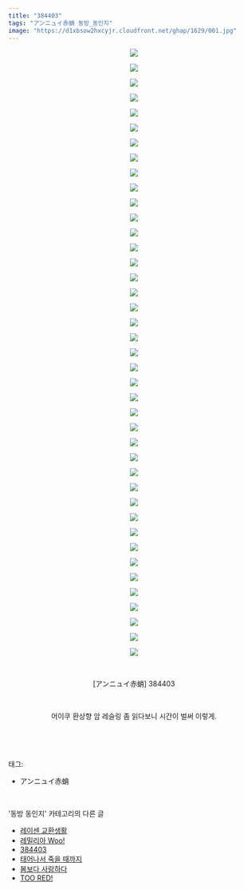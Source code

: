 ```yaml
---
title: "384403"
tags: "アンニュイ赤蛸 동방_동인지"
image: "https://d1xbsow2hxcyjr.cloudfront.net/ghap/1629/001.jpg"
---
```

<div class="article">
<p style="text-align: center; clear: none; float: none;"><img src="{{ site.imgserver10 }}/ghap/1629/001.jpg"/></p>
<p style="text-align: center; clear: none; float: none;"><img src="{{ site.imgserver10 }}/ghap/1629/002.jpg"/></p>
<p style="text-align: center; clear: none; float: none;"><img src="{{ site.imgserver10 }}/ghap/1629/003.jpg"/></p>
<p style="text-align: center; clear: none; float: none;"><img src="{{ site.imgserver10 }}/ghap/1629/004.jpg"/></p>
<p style="text-align: center; clear: none; float: none;"><img src="{{ site.imgserver10 }}/ghap/1629/005.jpg"/></p>
<p style="text-align: center; clear: none; float: none;"><img src="{{ site.imgserver10 }}/ghap/1629/006.jpg"/></p>
<p style="text-align: center; clear: none; float: none;"><img src="{{ site.imgserver10 }}/ghap/1629/007.jpg"/></p>
<p style="text-align: center; clear: none; float: none;"><img src="{{ site.imgserver10 }}/ghap/1629/008.jpg"/></p>
<p style="text-align: center; clear: none; float: none;"><img src="{{ site.imgserver10 }}/ghap/1629/009.jpg"/></p>
<p style="text-align: center; clear: none; float: none;"><img src="{{ site.imgserver10 }}/ghap/1629/010.jpg"/></p>
<p style="text-align: center; clear: none; float: none;"><img src="{{ site.imgserver10 }}/ghap/1629/011.jpg"/></p>
<p style="text-align: center; clear: none; float: none;"><img src="{{ site.imgserver10 }}/ghap/1629/012.jpg"/></p>
<p style="text-align: center; clear: none; float: none;"><img src="{{ site.imgserver10 }}/ghap/1629/013.jpg"/></p>
<p style="text-align: center; clear: none; float: none;"><img src="{{ site.imgserver10 }}/ghap/1629/014.jpg"/></p>
<p style="text-align: center; clear: none; float: none;"><img src="{{ site.imgserver10 }}/ghap/1629/015.jpg"/></p>
<p style="text-align: center; clear: none; float: none;"><img src="{{ site.imgserver10 }}/ghap/1629/016.jpg"/></p>
<p style="text-align: center; clear: none; float: none;"><img src="{{ site.imgserver10 }}/ghap/1629/017.jpg"/></p>
<p style="text-align: center; clear: none; float: none;"><img src="{{ site.imgserver10 }}/ghap/1629/018.jpg"/></p>
<p style="text-align: center; clear: none; float: none;"><img src="{{ site.imgserver10 }}/ghap/1629/019.jpg"/></p>
<p style="text-align: center; clear: none; float: none;"><img src="{{ site.imgserver10 }}/ghap/1629/020.jpg"/></p>
<p style="text-align: center; clear: none; float: none;"><img src="{{ site.imgserver10 }}/ghap/1629/021.jpg"/></p>
<p style="text-align: center; clear: none; float: none;"><img src="{{ site.imgserver10 }}/ghap/1629/022.jpg"/></p>
<p style="text-align: center; clear: none; float: none;"><img src="{{ site.imgserver10 }}/ghap/1629/023.jpg"/></p>
<p style="text-align: center; clear: none; float: none;"><img src="{{ site.imgserver10 }}/ghap/1629/024.jpg"/></p>
<p style="text-align: center; clear: none; float: none;"><img src="{{ site.imgserver10 }}/ghap/1629/025.jpg"/></p>
<p style="text-align: center; clear: none; float: none;"><img src="{{ site.imgserver10 }}/ghap/1629/026.jpg"/></p>
<p style="text-align: center; clear: none; float: none;"><img src="{{ site.imgserver10 }}/ghap/1629/027.jpg"/></p>
<p style="text-align: center; clear: none; float: none;"><img src="{{ site.imgserver10 }}/ghap/1629/028.jpg"/></p>
<p style="text-align: center; clear: none; float: none;"><img src="{{ site.imgserver10 }}/ghap/1629/029.jpg"/></p>
<p style="text-align: center; clear: none; float: none;"><img src="{{ site.imgserver10 }}/ghap/1629/030.jpg"/></p>
<p style="text-align: center; clear: none; float: none;"><img src="{{ site.imgserver10 }}/ghap/1629/031.jpg"/></p>
<p style="text-align: center; clear: none; float: none;"><img src="{{ site.imgserver10 }}/ghap/1629/032.jpg"/></p>
<p style="text-align: center; clear: none; float: none;"><img src="{{ site.imgserver10 }}/ghap/1629/033.jpg"/></p>
<p style="text-align: center; clear: none; float: none;"><img src="{{ site.imgserver10 }}/ghap/1629/034.jpg"/></p>
<p style="text-align: center; clear: none; float: none;"><img src="{{ site.imgserver10 }}/ghap/1629/035.jpg"/></p>
<p style="text-align: center; clear: none; float: none;"><img src="{{ site.imgserver10 }}/ghap/1629/036.jpg"/></p>
<p style="text-align: center; clear: none; float: none;"><img src="{{ site.imgserver10 }}/ghap/1629/037.jpg"/></p>
<p style="text-align: center; clear: none; float: none;"><img src="{{ site.imgserver10 }}/ghap/1629/038.jpg"/></p>
<p style="text-align: center; clear: none; float: none;"><img src="{{ site.imgserver10 }}/ghap/1629/039.jpg"/></p>
<p style="text-align: center; clear: none; float: none;"><img src="{{ site.imgserver10 }}/ghap/1629/040.jpg"/></p>
<p style="text-align: center; clear: none; float: none;"><img src="{{ site.imgserver10 }}/ghap/1629/041.jpg"/></p>
<p style="text-align: center; clear: none; float: none;"><br/></p>
<p style="text-align: center; clear: none; float: none;">[アンニュイ赤蛸] 384403</p>
<p style="text-align: center; clear: none; float: none;"><br/></p>
<p style="text-align: center; clear: none; float: none;">어이쿠 환상향 암 레슬링 좀 읽다보니 시간이 벌써 이렇게.</p>
<p><br/></p>
</div><br/>
<div class="tagTrail">
<p>태그: </p>
<ul>
<li>アンニュイ赤蛸</li>
</ul>
</div><br/>
<div class="another">
<p>'동방 동인지' 카테고리의 다른 글</p>
<ul>
<li><a href="/ghap_1631">레이센 교환생활</a></li>
<li><a href="/ghap_1630">레밀리아 Woo!</a></li>
<li><a href="/ghap_1629">384403</a></li>
<li><a href="/ghap_1628">태어나서 죽을 때까지</a></li>
<li><a href="/ghap_1627">봄보다 사랑하다</a></li>
<li><a href="/ghap_1626">TOO RED!</a></li>
</ul>
</div><br/>
<div class="cb_module cb_fluid">
<div class="cb_wrt cb_profile">
</div><!-- commentList close -->
</div><br/>
